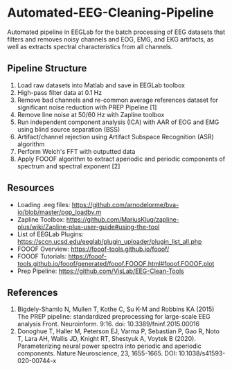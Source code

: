 # Automated-EEG-Cleaning-Pipeline
Automated pipeline in EEGLab for the batch processing of EEG datasets that filters and removes noisy channels and EOG, EMG, and EKG artifacts, as well as extracts spectral characteristics from all channels. 

## Pipeline Structure 
1. Load raw datasets into Matlab and save in EEGLab toolbox​
2. High-pass filter data at 0.1 Hz​
3. Remove bad channels and re-common average references dataset for significant noise reduction with PREP Pipeline [1] ​
4. Remove line noise at 50/60 Hz with Zapline toolbox ​
5. Run independent component analysis (ICA) with AAR of EOG and EMG using blind source separation (BSS) ​
6. Artifact/channel rejection using Artifact Subspace Recognition (ASR) algorithm
7. Perform Welch's FFT with outputted data
8. Apply FOOOF algorithm to extract aperiodic and periodic components of spectrum and spectral exponent [2] 

## Resources
- Loading .eeg files:
https://github.com/arnodelorme/bva-io/blob/master/pop_loadbv.m 
- Zapline Toolbox:
https://github.com/MariusKlug/zapline-plus/wiki/Zapline-plus-user-guide#using-the-tool
- List of EEGLab Plugins:
https://sccn.ucsd.edu/eeglab/plugin_uploader/plugin_list_all.php
- FOOOF Overview: 
https://fooof-tools.github.io/fooof/
- FOOOF Tutorials:
https://fooof-tools.github.io/fooof/generated/fooof.FOOOF.html#fooof.FOOOF.plot
- Prep Pipeline: 
https://github.com/VisLab/EEG-Clean-Tools

## References
1. Bigdely-Shamlo N, Mullen T, Kothe C, Su K-M and Robbins KA (2015) The PREP pipeline: standardized preprocessing for large-scale EEG analysis Front. Neuroinform. 9:16. doi: 10.3389/fninf.2015.00016
2. Donoghue T, Haller M, Peterson EJ, Varma P, Sebastian P, Gao R, Noto T, Lara AH, Wallis JD, Knight RT, Shestyuk A, Voytek B (2020). Parameterizing neural power spectra into periodic and aperiodic components. Nature Neuroscience, 23, 1655-1665. DOI: 10.1038/s41593-020-00744-x
